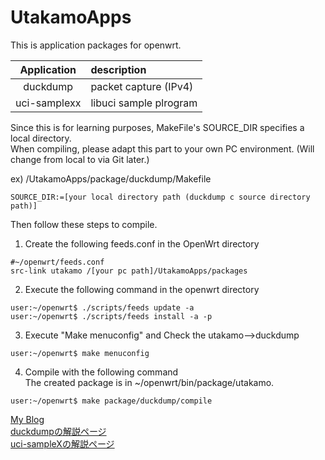 # UtakamoApps
This is application packages for openwrt. 

|  Application  |         description       |
| :---: | :---  |
|   duckdump    |   packet capture (IPv4)   |
|  uci-samplexx |   libuci sample plrogram  |

Since this is for learning purposes, MakeFile's SOURCE_DIR specifies a local directory.  
When compiling, please adapt this part to your own PC environment. (Will change from local to via Git later.)    

ex) /UtakamoApps/package/duckdump/Makefile  
```
SOURCE_DIR:=[your local directory path (duckdump c source directory path)]    
```

Then follow these steps to compile.

1. Create the following feeds.conf in the OpenWrt directory  
```
#~/openwrt/feeds.conf
src-link utakamo /[your pc path]/UtakamoApps/packages
```

2. Execute the following command in the openwrt directory  
```
user:~/openwrt$ ./scripts/feeds update -a
user:~/openwrt$ ./scripts/feeds install -a -p
```

3. Execute "Make menuconfig" and Check the utakamo-->duckdump
```
user:~/openwrt$ make menuconfig
```

4. Compile with the following command  
The created package is in ~/openwrt/bin/package/utakamo.
```
user:~/openwrt$ make package/duckdump/compile
```

<a href="https://utakamo.com/">My Blog</a><br>
<a href="https://utakamo.com/article/openwrt/beginner/intro05.html">duckdumpの解説ページ</a><br>
<a href="https://utakamo.com/article/openwrt/library/libuci-c.html">uci-sampleXの解説ページ</a>
